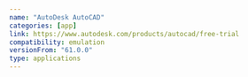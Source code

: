 ```yaml
---
name: "AutoDesk AutoCAD"
categories: [app]
link: https://www.autodesk.com/products/autocad/free-trial
compatibility: emulation
versionFrom: "61.0.0"
type: applications
---
```



